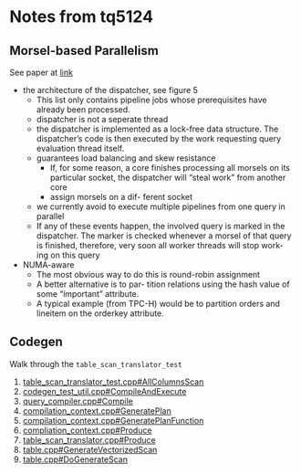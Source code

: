 # Notes from tq5124

## Morsel-based Parallelism

See paper at [link](http://15721.courses.cs.cmu.edu/spring2017/papers/17-execution/p743-leis.pdf)

* the architecture of the dispatcher, see figure 5
  * This list only contains pipeline jobs whose prerequisites have already been processed.
  * dispatcher is not a seperate thread
  * the dispatcher is implemented as a lock-free data structure. The dispatcher’s code is then executed by the work requesting query evaluation thread itself.
  * guarantees load balancing and skew resistance
    * If, for some reason, a core finishes processing all morsels on its particular socket, the dispatcher will “steal work” from another core
    * assign morsels on a dif- ferent socket
  * we currently avoid to execute multiple pipelines from one query in parallel
  * If any of these events happen, the involved query is marked in the dispatcher. The marker is checked whenever a morsel of that query is finished, therefore, very soon all worker threads will stop work- ing on this query
* NUMA-aware
  * The most obvious way to do this is round-robin assignment
  * A better alternative is to par- tition relations using the hash value of some “important” attribute.
  * A typical example (from TPC-H) would be to partition orders and lineitem on the orderkey attribute.
  
## Codegen

Walk through the `table_scan_translator_test`

1. [table_scan_translator_test.cpp#AllColumnsScan](https://github.com/pmenon/peloton-1/blob/codegen/test/codegen/table_scan_translator_test.cpp#L71)
2. [codegen_test_util.cpp#CompileAndExecute](https://github.com/pmenon/peloton-1/blob/codegen/test/codegen/codegen_test_util.cpp#L115)
3. [query_compiler.cpp#Compile](https://github.com/tq5124/peloton-1/blob/codegen/src/codegen/query_compiler.cpp#L38)
4. [compilation_context.cpp#GeneratePlan](https://github.com/tq5124/peloton-1/blob/codegen/src/codegen/compilation_context.cpp#L87)
5. [compilation_context.cpp#GeneratePlanFunction](https://github.com/tq5124/peloton-1/blob/codegen/src/codegen/compilation_context.cpp#L175)
6. [compliation_context.cpp#Produce](https://github.com/tq5124/peloton-1/blob/codegen/src/codegen/compilation_context.cpp#L58)
7. [table_scan_translator.cpp#Produce](https://github.com/tq5124/peloton-1/blob/codegen/src/codegen/table_scan_translator.cpp#L78)
8. [table.cpp#GenerateVectorizedScan](https://github.com/tq5124/peloton-1/blob/codegen/src/codegen/table.cpp#L62)
9. [table.cpp#DoGenerateScan](https://github.com/tq5124/peloton-1/blob/codegen/src/codegen/table.cpp#L97)
